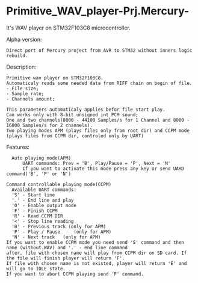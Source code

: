 # Primitive_WAV_player-Prj.Mercury-
It's  WAV player on STM32F103C8 microcontroller.

Alpha version:

    Direct port of Mercury project from AVR to STM32 without inners logic rebuild.

  Description:
  
    Primitive wav player on STM32F103C8.
    Automaticaly reads some needed data from RIFF chain on begin of file.
    - File size;
    - Sample rate;
    - Channels amount;
  
    This parameters automaticaly applies befor file start play.
    Can works only with 8-bit unsigned int PCM sound;
    One and two channels(8000 - 44100 Samples/s for 1 Channel and 8000 - 16000 Samples/s for 2 channels).
    Two playing modes APM (plays files only from root dir) and CCPM mode (plays files from CCPM dir, controled only by UART)
  
  Features:

	  Auto playing mode(APM)
		  UART commands: Prev = 'B', Play/Pause = 'P', Next = 'N'
		  If you want to activate this mode press any key or send UARD command('B', 'P' or 'N')
		
    Command controllable playing mode(CCPM)
      Available UART commands:
      'S' - Start line
      '.' - End line and play
      'O' - Enable output mode
      'F' - Finish CCPM
      'R' - Read CCPM DIR  
      '<' - Stop line reading
      'B' - Previous track (only for APM)
      'P' - Play / Pause	 (only for APM)
      'N' - Next track	 (only for APM)
    If you want to enable CCPM mode you need send 'S' command and then name (without.WAV) and '.' - end line command
    after, file with chosen name will play from CCPM dir on SD card. If the file will finish player will return 'F'.
    If file with chosen name is not existed, player will return 'E' and will go to IDLE state.
    If you want to abort CCPM playing send 'F' command.
